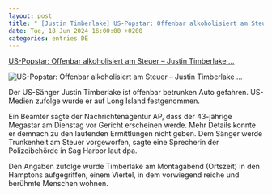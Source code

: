 ```yaml
---
layout: post
title: " [Justin Timberlake] US-Popstar: Offenbar alkoholisiert am Steuer – Justin Timberlake ..."
date: Tue, 18 Jun 2024 16:00:00 +0200
categories: entries DE
---
```

[US-Popstar: Offenbar alkoholisiert am Steuer – Justin Timberlake ...](https://www.spiegel.de/panorama/leute/justin-timberlake-festgenommen-offenbar-berauscht-am-steuer-a-d578b2b6-1da7-48c3-ad3c-2a698bc2f73e)

![US-Popstar: Offenbar alkoholisiert am Steuer – Justin Timberlake ...](https://cdn.prod.www.spiegel.de/images/079df38a-0a7c-4fdc-9ad8-0dd7ab09f833_w1200_r1.778_fpx38_fpy45.jpg)

Der US-Sänger Justin Timberlake ist offenbar betrunken Auto gefahren. US-Medien zufolge wurde er auf Long Island festgenommen.

Ein Beamter sagte der Nachrichtenagentur AP, dass der 43-jährige Megastar am Dienstag vor Gericht erscheinen werde. Mehr Details konnte er demnach zu den laufenden Ermittlungen nicht geben. Dem Sänger werde Trunkenheit am Steuer vorgeworfen, sagte eine Sprecherin der Polizeibehörde in Sag Harbor laut dpa.

Den Angaben zufolge wurde Timberlake am Montagabend (Ortszeit) in den Hamptons aufgegriffen, einem Viertel, in dem vorwiegend reiche und berühmte Menschen wohnen.

